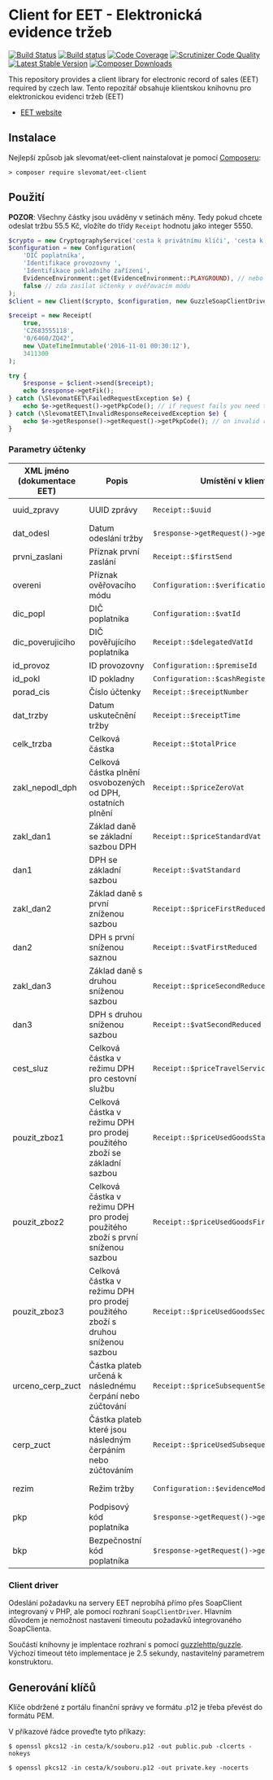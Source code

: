 # Client for EET - Elektronická evidence tržeb

[![Build Status](https://img.shields.io/travis/slevomat/eet-client/master.svg?style=flat-square)](https://travis-ci.org/slevomat/eet-client)
[![Build status](https://img.shields.io/appveyor/ci/slevomat/eet-client/master.svg?style=flat-square)](https://ci.appveyor.com/project/slevomat/eet-client/branch/master)
[![Code Coverage](https://img.shields.io/scrutinizer/coverage/g/slevomat/eet-client.svg?style=flat-square)](https://scrutinizer-ci.com/g/slevomat/eet-client/?branch=master)
[![Scrutinizer Code Quality](https://img.shields.io/scrutinizer/g/slevomat/eet-client.svg?style=flat-square)](https://scrutinizer-ci.com/g/slevomat/eet-client/?branch=master)
[![Latest Stable Version](https://img.shields.io/packagist/v/slevomat/eet-client.svg?style=flat-square)](https://packagist.org/packages/slevomat/eet-client)
[![Composer Downloads](https://img.shields.io/packagist/dt/slevomat/eet-client.svg?style=flat-square)](https://packagist.org/packages/slevomat/eet-client)

This repository provides a client library for electronic record of sales (EET) required by czech law.
Tento repozitář obsahuje klientskou knihovnu pro elektronickou evidenci tržeb (EET)

- [EET website](http://www.etrzby.cz)

## Instalace

Nejlepší způsob jak slevomat/eet-client nainstalovat je pomocí [Composeru](http://getcomposer.org/):

```
> composer require slevomat/eet-client
```

## Použití

**POZOR**: Všechny částky jsou uváděny v setinách měny. Tedy pokud chcete odeslat tržbu 55.5 Kč, vložíte do třídy `Receipt` hodnotu jako integer 5550.
```php
$crypto = new CryptographyService('cesta k privátnímu klíči', 'cesta k veřejnému klíči', 'heslo privátního klíče (nebo prázdný string pokud bez hesla)');
$configuration = new Configuration(
    'DIČ poplatníka',
    'Identifikace provozovny ',
    'Identifikace pokladního zařízení',
    EvidenceEnvironment::get(EvidenceEnvironment::PLAYGROUND), // nebo EvidenceEnvironment::get(EvidenceEnvironment::PRODUCTION) pro komunikaci s produkčním systémem
    false // zda zasílat účtenky v ověřovacím módu
);
$client = new Client($crypto, $configuration, new GuzzleSoapClientDriver(new \GuzzleHttp\Client()));

$receipt = new Receipt(
	true,
	'CZ683555118',
	'0/6460/ZQ42',
	new \DateTimeImmutable('2016-11-01 00:30:12'),
    3411300
);

try {
    $response = $client->send($receipt);
    echo $response->getFik();
} catch (\SlevomatEET\FailedRequestException $e) {
    echo $e->getRequest()->getPkpCode(); // if request fails you need to print the PKP and BKP codes to receipt
} catch (\SlevomatEET\InvalidResponseReceivedException $e) {
    echo $e->getResponse()->getRequest()->getPkpCode(); // on invalid response you need to print the PKP and BKP too
}
```

### Parametry účtenky

| XML jméno (dokumentace EET) | Popis                                                                           | Umístění v klientu                             | Poznámka               |
|-----------------------------|---------------------------------------------------------------------------------|------------------------------------------------|------------------------|
| uuid_zpravy                 | UUID zprávy                                                                     | `Receipt::$uuid`                               | automaticky generováno |
| dat_odesl                   | Datum odeslání tržby                                                            | `$response->getRequest()->getSendTime()`       | automaticky generováno |
| prvni_zaslani               | Příznak první zaslání                                                           | `Receipt::$firstSend`                          |                        |
| overeni                     | Příznak ověřovacího módu                                                        | `Configuration::$verificationMode`             | výchozí false          |
| dic_popl                    | DIČ poplatníka                                                                  | `Configuration::$vatId`                        |                        |
| dic_poverujiciho            | DIČ pověřujícího poplatníka                                                     | `Receipt::$delegatedVatId`                     |                        |
| id_provoz                   | ID provozovny                                                                   | `Configuration::$premiseId`                    |                        |
| id_pokl                     | ID pokladny                                                                     | `Configuration::$cashRegisterId`               |                        |
| porad_cis                   | Číslo účtenky                                                                   | `Receipt::$receiptNumber`                      |                        |
| dat_trzby                   | Datum uskutečnění tržby                                                         | `Receipt::$receiptTime`                        |                        |
| celk_trzba                  | Celková částka                                                                  | `Receipt::$totalPrice`                         |                        |
| zakl_nepodl_dph             | Celková částka plnění osvobozených od DPH, ostatních plnění                     | `Receipt::$priceZeroVat`                       |                        |
| zakl_dan1                   | Základ daně se základní sazbou DPH                                              | `Receipt::$priceStandardVat`                   |                        |
| dan1                        | DPH se základní sazbou                                                          | `Receipt::$vatStandard`                        |                        |
| zakl_dan2                   | Základ daně s první zníženou sazbou                                             | `Receipt::$priceFirstReducedVat`               |                        |
| dan2                        | DPH s první sníženou saznou                                                     | `Receipt::$vatFirstReduced`                    |                        |
| zakl_dan3                   | Základ daně s druhou sníženou sazbou                                            | `Receipt::$priceSecondReducedVat`              |                        |
| dan3                        | DPH s druhou sníženou sazbou                                                    | `Receipt::$vatSecondReduced`                   |                        |
| cest_sluz                   | Celková částka v režimu DPH pro cestovní službu                                 | `Receipt::$priceTravelService`                 |                        |
| pouzit_zboz1                | Celková částka v režimu DPH pro prodej použitého zboží se základní sazbou       | `Receipt::$priceUsedGoodsStandardVat`          |                        |
| pouzit_zboz2                | Celková částka v režimu DPH pro prodej použitého zboží s první sníženou sazbou  | `Receipt::$priceUsedGoodsFirstReducedVat`      |                        |
| pouzit_zboz3                | Celková částka v režimu DPH pro prodej použitého zboží s druhou sníženou sazbou | `Receipt::$priceUsedGoodsSecondReducedVat`     |                        |
| urceno_cerp_zuct            | Částka plateb určená k následnému čerpání nebo zúčtování                        | `Receipt::$priceSubsequentSettlement`          |                        |
| cerp_zuct                   | Částka plateb které jsou následným čerpáním nebo zúčtováním                     | `Receipt::$priceUsedSubsequentSettlement`      |                        |
| rezim                       | Režim tržby                                                                     | `Configuration::$evidenceMode`                 | výchozí bežný          |
| pkp                         | Podpisový kód poplatníka                                                        | `$response->getRequest()->getPkpCode()`        |                        |
| bkp                         | Bezpečnostní kód poplatníka                                                     | `$response->getRequest()->getBkpCode()`        |                        |

### Client driver

Odeslání požadavku na servery EET neprobíhá přímo přes SoapClient integrovaný v PHP, ale pomocí rozhraní `SoapClientDriver`. Hlavním důvodem je
nemožnost nastavení timeoutu požadavků integrovaného SoapClienta.

Součástí knihovny je implentace rozhraní s pomocí [guzzlehttp/guzzle](https://packagist.org/packages/guzzlehttp/guzzle). Výchozí timeout této implementace
je 2.5 sekundy, nastavitelný parametrem konstruktoru.

## Generování klíčů

Klíče obdržené z portálu finanční správy ve formátu .p12 je třeba převést do formátu PEM.

V příkazové řádce proveďte tyto příkazy:

```$ openssl pkcs12 -in cesta/k/souboru.p12 -out public.pub -clcerts -nokeys```

```$ openssl pkcs12 -in cesta/k/souboru.p12 -out private.key -nocerts```
